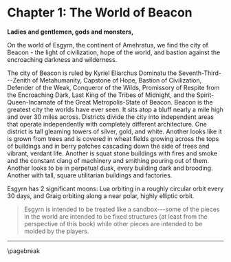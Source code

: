 # Chapter 1: The World of Beacon

**Ladies and gentlemen, gods and monsters,**

On the world of Esgyrn, the continent of Amehratus, we find the city of Beacon - the light of civilization, hope of the world, and bastion against the encroaching darkness and wilderness.

The city of Beacon is ruled by Kyriel Eliarchus Dominatu the Seventh-Third---Zenith of Metahumanity, Capstone of Hope, Bastion of Civilization, Defender of the Weak, Conqueror of the Wilds, Promissory of Respite from the Encroaching Dark, Last King of the Tribes of Midnight, and the Spirit-Queen-Incarnate of the Great Metropolis-State of Beacon. Beacon is the greatest city the worlds have ever seen. It sits atop a bluff nearly a mile high and over 30 miles across. Districts divide the city into independent areas that operate independently with completely different architecture. One district is tall gleaming towers of silver, gold, and white. Another looks like it is grown from trees and is covered in wheat fields growing across the tops of buildings and in berry patches cascading down the side of trees and vibrant, verdant life. Another is squat stone buildings with fires and smoke and the constant clang of machinery and smithing pouring out of them. Another looks to be in perpetual dusk, every building dark and brooding. Another with tall, square utilitarian buildings and factories.

Esgyrn has 2 significant moons: Lua orbiting in a roughly circular orbit every 30 days, and Graig orbiting along a near polar, highly elliptic orbit.

> Esgyrn is intended to be treated like a sandbox---some of the pieces in the world are intended to be fixed structures (at least from the perspective of this book) while other pieces are intended to be molded by the players.

* * * * * * * * * * * * * * * * * * * * * * * * * * * * * * * * * * * * * * * *

\pagebreak
